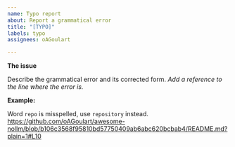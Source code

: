 ```yaml
---
name: Typo report
about: Report a grammatical error
title: "[TYPO]"
labels: typo
assignees: oAGoulart

---
```


__The issue__

Describe the grammatical error and its corrected form.
_Add a reference to the line where the error is._

__Example:__

Word `repo` is misspelled, use `repository` instead.
https://github.com/oAGoulart/awesome-nollm/blob/b106c3568f95810bd57750409ab6abc620bcbab4/README.md?plain=1#L10
